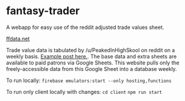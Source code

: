 # fantasy-trader
A webapp for easy use of the reddit adjusted trade values sheet.

[ffdata.net](https://ffdata.net)

Trade value data is tabulated by /u/PeakedInHighSkool on reddit on a weekly basis. [Example post here.](https://www.reddit.com/r/fantasyfootball/comments/x83cnw/reddit_adjusted_trade_value_charts_week_1_we_made/). The base data and extra sheets are available to paid patrons via Google Sheets. This website pulls only the freely-accessible data from this Google Sheet into a database weekly.

To run locally:
`firebase emulators:start --only hosting,functions`

To run only client locally with changes:
`cd client`
`npm run start`
